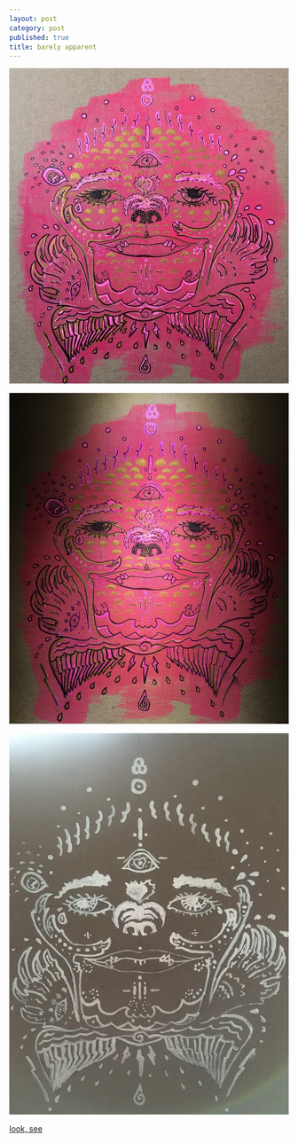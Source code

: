 ```yaml
---
layout: post
category: post
published: true
title: barely apparent
---
```

![barely apparent](/media/bea/bear-apparent.jpeg)
<!--more-->
  
  
  
![barely apparent dark](/media/bea/bear-apparent-dark.jpeg)
  
![barely apparent lines](/media/bea/bear-apparent-lines.jpeg)
  
  
[look, see][1]


[1]:{{site.baseurl}}post/2020/03/23/look-see/
